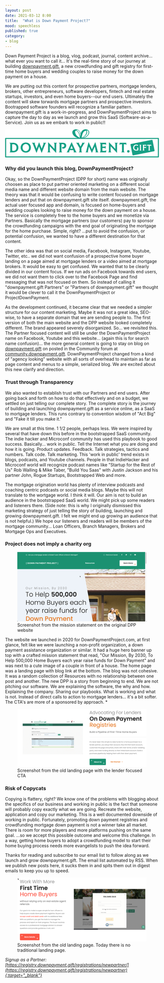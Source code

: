 ```yaml
---
layout: post
date: 2021-03-12 8:00
title:  "What is Down Payment Project?"
mood: speechless
published: true
category: 
- blog
---
```


Down Payment Project is a blog, vlog, podcast, journal, content archive... what ever you want to call it...  It's the real-time story of our journey at building [downpayment.gift](https://downpayment.gift/), a new crowdfunding and gift registry for first-time home buyers and wedding couples to raise money for the down payment on a house.

We are putting out this content for prospective partners, mortgage lenders, brokers, other entrepreneurs, software developers, fintech and real estate startups, investors, and even home buyers--our end users.  Ultimately the content will skew torwards mortgage partners and prospective investors.  Bootrapped software founders will recognize a familiar pattern.   downpayment.gift is a work-in-progress, and DownPaymentProject aims to capture the day to day as we launch and grow this SaaS (Software-as-a-Service).  Join us as we embark to work in public!!

![downpayment.gift logo](/assets/images/DPG_Final_Logo.png)

<!--more-->

### Why did you launch this blog, DownPaymentProject?

Okay, so the DownPaymentProject (DPP for short) name was originally choosen as place to put partner oriented marketing on a different social media name and different website domain from the main website.  The theory was that it would be confusing to write content focused on mortgage lenders and put that on downpayment.gift site itself.  downpayment.gift, the actual user focused app and domain, is focused on home-buyers and wedding couples looking to raise money for the down payment on a house.  The service is completely free to the home buyers and we monetize via Partners.  Basically the mortgage partners (our customers) pay to sponsor the crowdfunding campaigns with the end goal of originating the mortgage for the home purchase.  Simple, right?   ...put to avoid the confusion, or potential confusion, we wanted to have a different destination for that content.  

The other idea was that on social media, Facebook, Instagram, Youtube, Twitter, etc.. we did not want confusion of a prospective home buyer  landing on a page aimed at mortgage lenders or a video aimed at mortgage brokers.  It would be easy to get confused.  We wanted that to be clearly divided in our content focus.  If we run ads on Facebook towards end users, we did not want them to click over to the Facebook Page and find messaging that was not focused on them.   So instead of calling it "downpayment.gift Partners" or "Partners of downpayment.gift" we thought it would be clever to call it the DownPaymentProject or ProjectDownPayment.

As the development continued, it became clear that we needed a simpler structure for our content marketing.   Maybe it was not a great idea, SEO-wise, to have a separate domain that we are sending people to.  The first version of both the main website and the DPP website looked completely different.  The brand appeared severely disorganized.   So... we revisited this.  The Partner focused content will still be under the DownPaymentProject name on Facebook, Youtube and this website... (again this is for search name confusion)... the more general content is going to stay on blog on [downpayment.gift](https://downpayment.gift/) on posted in the Community forum at [community.downpayment.gift](https://community.downpayment.gift).  DownPaymentProject changed from a kind of "agency looking" website with all sorts of overhead to maintain as far as page content and menus to a simple, serialized blog.  We are excited about this new clarify and direction.

### Trust through Transparency 

We also wanted to establish trust with our Partners and end users.  After going back and forth on how to do that effectively and on a budget, we settled on just telling our complete story.  The complete story is the journey of building and launching downpayment.gift as a service online, as a SaaS to mortgage lenders.  This runs contrary to convention wisdom of "Act Big" and "Fake it till you make it."  

We are small at this time.  1 1/2 people, perhaps less.  We were inspired by several that have down this before in the bootstrapped SaaS community.  The indie hacker and Microconf community has used this playbook to good success.  Basically... work in public.  Tell the Internet what you are doing and how it is going.  Product updates.  Feedback.  Talk strategies, tactics and numbers.  Talk code. Talk marketing.  This 'work in public' trend exists in blogs, podcasts, and Youtube channels.   People in that IndieHacker and Microconf world will recognize podcast names like "Startup for the Rest of Us" Rob Walling & Mike Taber, "Build You Saas" with Justin Jackson and his partner John, Rogue Startups, Bootstrapped Web and more.    

The mortgage origination world has plenty of interview podcasts and coaching centric podcasts or social media blogs.  Maybe this will not translate to the wortgage world.   I think it will.  Our aim is not to build an audience in the bootstrapped SaaS world.  We might pick up some readers and listeners there.   (Side note:  this is why I originally dismissed this marketing strategy of just telling the story of building, launching and growing downpayment.gift.  I felt we might end up growing an audience that is not helpful.)  We hope our listeners and readers will be members of the mortgage community... Loan Officers, Branch Managers, Brokers and Mortgage Ops and Executives.

### Project does not imply a charity org

<figure>
    <img src="/assets/images/screenshots/legacy1.png" />
    <figcaption>Screenshot from the mission statement on the original DPP website</figcaption>
</figure>

The website we launched in 2020 for DownPaymentProject.com, at first glance, felt like we were launching a non-profit organization, a down payment assistance organization or similar.  It had a huge hero banner up top with a crafted mission statement that read, "Our Mission, By 2030, To Help 500,000 Home Buyers each year raise funds for Down Payment" and was next to a cute image of a couple in front of a house.  The home page was a landing page with blog link at the bottom.  The blog was not cohesive.  It was a random collection of Resources with no relationship between one post and another.   The new DPP is a story from beginning to end.   We are not pitching our software.  We are explaining the software, the why and how.  Explaining the company.  Sharing our playbooks.  What is working and what is not.  Instead of direct calls to action to mortgage lenders... it's a bit softer.  The CTA's are more of a sponsored by approach.  * 

<figure>
    <img src="/assets/images/screenshots/legacy2.png" />
    <figcaption>Screenshot from the old landing page with the lender focused CTA</figcaption>
</figure>

### Risk of Copycats

Copying is flattery, right?  We know one of the problems with blogging about the specifics of our business and working in public is the fact that someone will probably copy exactly what we are going. Recreate the website, application and copy our marketing.   This is a well documented downside of working in public.  Fortunately, promoting down payment registries and crowdfunding mortgage down payment is not a winner take all market.   There is room for more players and more platforms pushing on the same goal.  ...so we accept this possible outcome and welcome this challenge.  In a way, getting home buyers to adopt a crowdfunding model to start their home buying process needs more evangelists to push the idea forward.

Thanks for reading and subscribe to our email list to follow along as we launch and grow downpayment.gift.   The email list automated by RSS.  When we publish new posts here, it sucks them in and spits them out in digest emails to keep you up to speed.

<figure>
    <img src="/assets/images/screenshots/legacy3.png" />
    <figcaption>Screenshot from the old landing page.   Today there is no traditional landing page.</figcaption>
</figure>



*Signup as a Partner: [https://registry.downpayment.gift/registrations/newpartner/](https://registry.downpayment.gift/registrations/newpartner){:target="_blank"}*